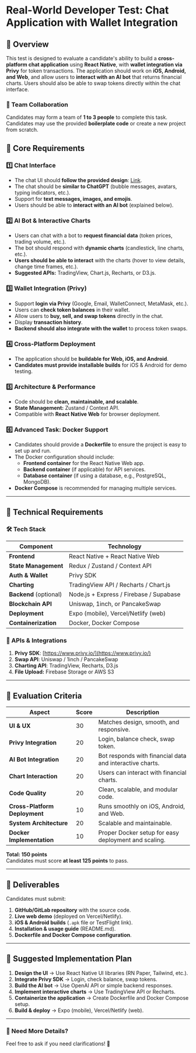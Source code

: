 # Real-World Developer Test: Chat Application with Wallet Integration

## 📌 Overview

This test is designed to evaluate a candidate's ability to build a **cross-platform chat application** using **React Native**, with **wallet integration via Privy** for token transactions. The application should work on **iOS, Android, and Web**, and allow users to **interact with an AI bot** that returns financial charts. Users should also be able to swap tokens directly within the chat interface.

### 👥 Team Collaboration

Candidates may form a team of **1 to 3 people** to complete this task.
Candidates may use the provided **boilerplate code** or create a new project from scratch.

## 🎯 Core Requirements

### 1️⃣ Chat Interface

- The chat UI should **follow the provided design**: [Link](https://www.figma.com/design/UYVcVj6XtbyE4Qf4LAE0y3/Chat-Application).
- The chat should be **similar to ChatGPT** (bubble messages, avatars, typing indicators, etc.).
- Support for **text messages, images, and emojis**.
- Users should be able to **interact with an AI bot** (explained below).

### 2️⃣ AI Bot & Interactive Charts

- Users can chat with a bot to **request financial data** (token prices, trading volume, etc.).
- The bot should respond with **dynamic charts** (candlestick, line charts, etc.).
- **Users should be able to interact** with the charts (hover to view details, change time frames, etc.).
- **Suggested APIs:** TradingView, Chart.js, Recharts, or D3.js.

### 3️⃣ Wallet Integration (Privy)

- Support **login via Privy** (Google, Email, WalletConnect, MetaMask, etc.).
- Users can **check token balances** in their wallet.
- Allow users to **buy, sell, and swap tokens** directly in the chat.
- Display **transaction history**.
- **Backend should also integrate with the wallet** to process token swaps.

### 4️⃣ Cross-Platform Deployment

- The application should be **buildable for Web, iOS, and Android**.
- **Candidates must provide installable builds** for iOS & Android for demo testing.

### 5️⃣ Architecture & Performance

- Code should be **clean, maintainable, and scalable**.
- **State Management:** Zustand / Context API.
- Compatible with **React Native Web** for browser deployment.

### 6️⃣ Advanced Task: Docker Support

- Candidates should provide a **Dockerfile** to ensure the project is easy to set up and run.
- The Docker configuration should include:
  - **Frontend container** for the React Native Web app.
  - **Backend container** (if applicable) for API services.
  - **Database container** (if using a database, e.g., PostgreSQL, MongoDB).
- **Docker Compose** is recommended for managing multiple services.

---

## 📌 Technical Requirements

### **🛠️ Tech Stack**

| **Component**          | **Technology**                          |
| ---------------------- | --------------------------------------- |
| **Frontend**           | React Native + React Native Web         |
| **State Management**   | Redux / Zustand / Context API           |
| **Auth & Wallet**      | Privy SDK                               |
| **Charting**           | TradingView API / Recharts / Chart.js   |
| **Backend** (optional) | Node.js + Express / Firebase / Supabase |
| **Blockchain API**     | Uniswap, 1inch, or PancakeSwap          |
| **Deployment**         | Expo (mobile), Vercel/Netlify (web)     |
| **Containerization**   | Docker, Docker Compose                  |

### **📡 APIs & Integrations**

1. **Privy SDK**: [https://www.privy.io/](https://www.privy.io/)
2. **Swap API**: Uniswap / 1inch / PancakeSwap
3. **Charting API**: TradingView, Recharts, D3.js
4. **File Upload:** Firebase Storage or AWS S3

---

## 📌 Evaluation Criteria

| **Aspect**                    | **Score** | **Description**                                          |
| ----------------------------- | --------- | -------------------------------------------------------- |
| **UI & UX**                   | 30        | Matches design, smooth, and responsive.                  |
| **Privy Integration**         | 20        | Login, balance check, swap token.                        |
| **AI Bot Integration**        | 20        | Bot responds with financial data and interactive charts. |
| **Chart Interaction**         | 20        | Users can interact with financial charts.                |
| **Code Quality**              | 20        | Clean, scalable, and modular code.                       |
| **Cross-Platform Deployment** | 10        | Runs smoothly on iOS, Android, and Web.                  |
| **System Architecture**       | 20        | Scalable and maintainable.                               |
| **Docker Implementation**     | 10        | Proper Docker setup for easy deployment and scaling.     |

**Total: 150 points**  
Candidates must score **at least 125 points** to pass.

---

## 📌 Deliverables

Candidates must submit:

1. **GitHub/GitLab repository** with the source code.
2. **Live web demo** (deployed on Vercel/Netlify).
3. **iOS & Android builds** (`.apk` file or TestFlight link).
4. **Installation & usage guide** (README.md).
5. **Dockerfile and Docker Compose configuration**.

---

## 📌 Suggested Implementation Plan

1. **Design the UI** → Use React Native UI libraries (RN Paper, Tailwind, etc.).
2. **Integrate Privy SDK** → Login, check balance, swap tokens.
3. **Build the AI bot** → Use OpenAI API or simple backend responses.
4. **Implement interactive charts** → Use TradingView API or Recharts.
5. **Containerize the application** → Create Dockerfile and Docker Compose setup.
6. **Build & deploy** → Expo (mobile), Vercel/Netlify (web).

---

### **📌 Need More Details?**

Feel free to ask if you need clarifications! 🚀
